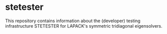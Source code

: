 # stetester
This repository contains information about the (developer) testing infrastructure STETESTER for LAPACK's 
symmetric tridiagonal eigensolvers.
